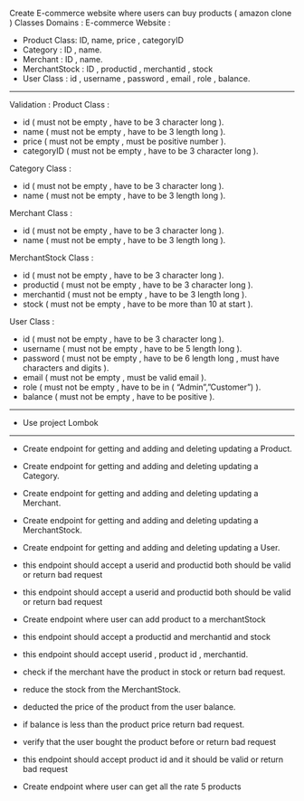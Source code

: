 Create E-commerce website where users can buy products ( amazon clone )
Classes Domains :
E-commerce Website :

- Product Class: ID, name, price , categoryID 
- Category : ID , name.
- Merchant : ID , name.
- MerchantStock : ID , productid , merchantid , stock
- User Class : id , username , password , email , role , balance.
----------

Validation :
Product Class :

- id ( must not be empty , have to be 3 character long ).
- name ( must not be empty , have to be 3 length long ).
- price ( must not be empty , must be positive number ).
- categoryID ( must not be empty , have to be 3 character long ).

Category Class :

- id ( must not be empty , have to be 3 character long ).
- name ( must not be empty , have to be 3 length long ).

Merchant Class :

- id ( must not be empty , have to be 3 character long ).
- name ( must not be empty , have to be 3 length long ).

MerchantStock Class :

- id ( must not be empty , have to be 3 character long ).
- productid ( must not be empty , have to be 3 character long ).
- merchantid ( must not be empty , have to be 3 length long ).
- stock ( must not be empty , have to be more than 10 at start ).

User Class :

- id ( must not be empty , have to be 3 character long ).
- username ( must not be empty , have to be 5 length long ).
- password ( must not be empty , have to be 6 length long , must have characters and digits ).
- email ( must not be empty , must be valid email ).
- role ( must not be empty , have to be in ( “Admin”,”Customer”) ).
- balance ( must not be empty , have to be positive ).
----------
- Use project Lombok
----------
- Create endpoint for getting and adding and deleting updating a Product.
- Create endpoint for getting and adding and deleting updating a Category.
- Create endpoint for getting and adding and deleting updating a Merchant.
- Create endpoint for getting and adding and deleting updating a MerchantStock.
- Create endpoint for getting and adding and deleting updating a User.


- this endpoint should accept a userid and productid both should be valid or return bad request
- this endpoint should accept a userid and productid both should be valid or return bad request
- Create endpoint where user can add product to a merchantStock
- this endpoint should accept a productid and merchantid and stock
- this endpoint should accept userid , product id , merchantid.
- check if the merchant have the product in stock or return bad request.
- reduce the stock from the MerchantStock.
- deducted the price of the product from the user balance.
- if balance is less than the product price return bad request.
- verify that the user bought the product before or return bad request
- this endpoint should accept product id and it should be valid or return bad request
- Create endpoint where user can get all the rate 5 products
